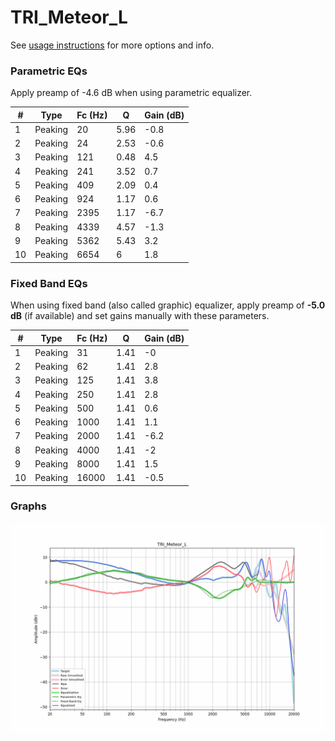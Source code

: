 # TRI_Meteor_L
See [usage instructions](https://github.com/jaakkopasanen/AutoEq#usage) for more options and info.

### Parametric EQs
Apply preamp of -4.6 dB when using parametric equalizer.

|   # | Type    |   Fc (Hz) |    Q |   Gain (dB) |
|-----|---------|-----------|------|-------------|
|   1 | Peaking |        20 | 5.96 |        -0.8 |
|   2 | Peaking |        24 | 2.53 |        -0.6 |
|   3 | Peaking |       121 | 0.48 |         4.5 |
|   4 | Peaking |       241 | 3.52 |         0.7 |
|   5 | Peaking |       409 | 2.09 |         0.4 |
|   6 | Peaking |       924 | 1.17 |         0.6 |
|   7 | Peaking |      2395 | 1.17 |        -6.7 |
|   8 | Peaking |      4339 | 4.57 |        -1.3 |
|   9 | Peaking |      5362 | 5.43 |         3.2 |
|  10 | Peaking |      6654 | 6    |         1.8 |

### Fixed Band EQs
When using fixed band (also called graphic) equalizer, apply preamp of **-5.0 dB** (if available) and set gains manually with these parameters.

|   # | Type    |   Fc (Hz) |    Q |   Gain (dB) |
|-----|---------|-----------|------|-------------|
|   1 | Peaking |        31 | 1.41 |        -0   |
|   2 | Peaking |        62 | 1.41 |         2.8 |
|   3 | Peaking |       125 | 1.41 |         3.8 |
|   4 | Peaking |       250 | 1.41 |         2.8 |
|   5 | Peaking |       500 | 1.41 |         0.6 |
|   6 | Peaking |      1000 | 1.41 |         1.1 |
|   7 | Peaking |      2000 | 1.41 |        -6.2 |
|   8 | Peaking |      4000 | 1.41 |        -2   |
|   9 | Peaking |      8000 | 1.41 |         1.5 |
|  10 | Peaking |     16000 | 1.41 |        -0.5 |

### Graphs
![](./TRI_Meteor_L.png)
